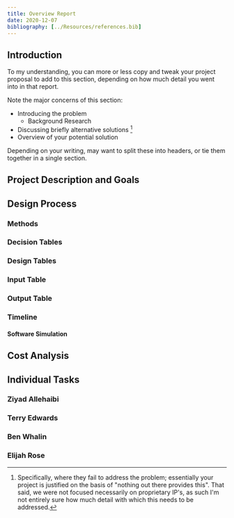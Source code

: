 ```yaml
---
title: Overview Report
date: 2020-12-07
bibliography: [../Resources/references.bib]
---
```


## Introduction

To my understanding, you can more or less copy and tweak your project proposal to add to this section, depending on how much detail you went into in that report.

Note the major concerns of this section:
* Introducing the problem
  * Background Research
* Discussing briefly alternative solutions [^ExistingSolutions]
* Overview of your potential solution

Depending on your writing, may want to split these into headers, or tie them together in a single section.

[^ExistingSolutions]: Specifically, where they fail to address the problem; essentially your project is justified on the basis of "nothing out there provides this". That said, we were not focused necessarily on proprietary IP's, as such I'm not entirely sure how much detail with which this needs to be addressed.

## Project Description and Goals

## Design Process

### Methods

### Decision Tables


### Design Tables

### Input Table

### Output Table

### Timeline


#### Software Simulation

## Cost Analysis

## Individual Tasks

### Ziyad Allehaibi

### Terry Edwards

### Ben Whalin

### Elijah Rose